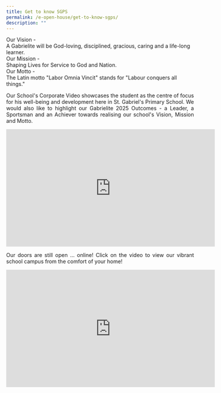 ```yaml
---
title: Get to know SGPS
permalink: /e-open-house/get-to-know-sgps/
description: ""
---
```

Our Vision - <br> A Gabrielite will be God-loving, disciplined, gracious, caring and a life-long learner.  
Our Mission - <br>Shaping Lives for Service to God and Nation.  
Our Motto - <br>The Latin motto "Labor Omnia Vincit" stands for "Labour conquers all things."  

<p align="justify">
Our School's Corporate Video showcases the student as the centre of focus for his well-being and development here in St. Gabriel's Primary School. We would also like to highlight our Gabrielite 2025 Outcomes - a Leader, a Sportsman and an Achiever towards realising our school's Vision, Mission and Motto.

<center><iframe width="560" height="315" src="https://www.youtube.com/embed/Qp7yWFBum-s" title="School Corporate Video" frameborder="0" allow="accelerometer; autoplay; clipboard-write; encrypted-media; gyroscope; picture-in-picture" allowfullscreen></iframe></center>

<p align="justify">
Our doors are still open ... online! Click on the video to view our vibrant school campus from the comfort of your home!

<center><iframe width="560" height="315" src="https://www.youtube.com/embed/UAuxd8_oqw0" title="Virtual Tour" frameborder="0" allow="accelerometer; autoplay; clipboard-write; encrypted-media; gyroscope; picture-in-picture" allowfullscreen></iframe></center>